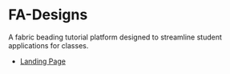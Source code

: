# FA-Designs
A fabric beading tutorial platform designed to streamline student applications for classes.
- [Landing Page](https://fadesignsng.wixsite.com/fadesignsng-1)
